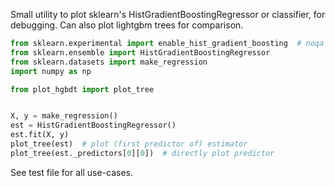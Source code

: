 Small utility to plot sklearn's HistGradientBoostingRegressor or classifier,
for debugging. Can also plot lightgbm trees for comparison.


```py
from sklearn.experimental import enable_hist_gradient_boosting  # noqa
from sklearn.ensemble import HistGradientBoostingRegressor
from sklearn.datasets import make_regression
import numpy as np

from plot_hgbdt import plot_tree


X, y = make_regression()
est = HistGradientBoostingRegressor()
est.fit(X, y)
plot_tree(est)  # plot (first predictor of) estimator
plot_tree(est._predictors[0][0])  # directly plot predictor
```

See test file for all use-cases.
